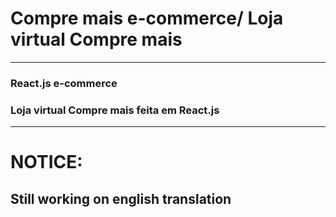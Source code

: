 # Compre mais e-commerce/ Loja virtual Compre mais
---
### React.js e-commerce 
### Loja virtual Compre mais feita em React.js
---
# NOTICE:
## Still working on english translation 
